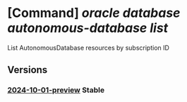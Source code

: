 # [Command] _oracle database autonomous-database list_

List AutonomousDatabase resources by subscription ID

## Versions

### [2024-10-01-preview](/Resources/mgmt-plane/L3N1YnNjcmlwdGlvbnMve30vcHJvdmlkZXJzL29yYWNsZS5kYXRhYmFzZS9hdXRvbm9tb3VzZGF0YWJhc2Vz/2024-10-01-preview.xml) **Stable**

<!-- mgmt-plane /subscriptions/{}/providers/oracle.database/autonomousdatabases 2024-10-01-preview -->
<!-- mgmt-plane /subscriptions/{}/resourcegroups/{}/providers/oracle.database/autonomousdatabases 2024-10-01-preview -->
